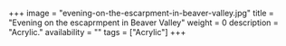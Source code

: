 +++
image = "evening-on-the-escarpment-in-beaver-valley.jpg"
title = "Evening on the escaprmpent in Beaver Valley"
weight = 0
description = "Acrylic."
availability = ""
tags = ["Acrylic"]
+++
